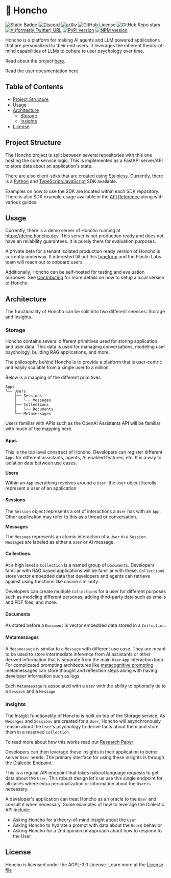 # 🫡 Honcho

![Static Badge](https://img.shields.io/badge/Version-1.1.0-blue)
[![Discord](https://img.shields.io/discord/1016845111637839922?style=flat&logo=discord&logoColor=23ffffff&label=Plastic%20Labs&labelColor=235865F2)](https://discord.gg/plasticlabs)
[![arXiv](https://img.shields.io/badge/arXiv-2310.06983-b31b1b.svg)](https://arxiv.org/abs/2310.06983)
![GitHub License](https://img.shields.io/github/license/plastic-labs/honcho)
![GitHub Repo stars](https://img.shields.io/github/stars/plastic-labs/honcho)
[![X (formerly Twitter) URL](https://img.shields.io/twitter/url?url=https%3A%2F%2Ftwitter.com%2Fplastic_labs)](https://twitter.com/plastic_labs)
[![PyPI version](https://img.shields.io/pypi/v/honcho-ai.svg)](https://pypi.org/project/honcho-ai/)
[![NPM version](https://img.shields.io/npm/v/honcho-ai.svg)](https://npmjs.org/package/honcho-ai)

Honcho is a platform for making AI agents and LLM powered applications that are personalized
to their end users. It leverages the inherent theory-of-mind capabilities of
LLMs to cohere to user psychology over time.

Read about the project [here](https://blog.plasticlabs.ai/blog/A-Simple-Honcho-Primer).

Read the user documentation [here](https://docs.honcho.dev)

## Table of Contents

- [Project Structure](#project-structure)
- [Usage](#usage)
- [Architecture](#architecture)
  - [Storage](#storage)
  - [Insights](#insights)
- [License](#license)

## Project Structure

The Honcho project is split between several repositories with this one hosting
the core service logic. This is implemented as a FastAPI server/API to store
data about an application's state.

There are also client-sdks that are created using
[Stainless](https://www.stainlessapi.com/). Currently, there is a [Python](https://github.com/plastic-labs/honcho-python) and
[TypeScript/JavaScript](https://github.com/plastic-labs/honcho-node) SDK available.

Examples on how to use the SDK are located within each SDK repository. There is
also SDK example usage available in the [API Reference](https://docs.honcho.dev/api-reference/introduction)
along with various guides.

## Usage

Currently, there is a demo server of Honcho running at https://demo.honcho.dev.
This server is not production ready and does not have an reliability guarantees.
It is purely there for evaluation purposes.

A private beta for a tenant isolated production ready version of Honcho is
currently underway. If interested fill out this
[typeform](https://plasticlabs.typeform.com/honchobeta) and the Plastic Labs
team will reach out to onboard users.

Additionally, Honcho can be self-hosted for testing and evaluation purposes. See
[Contributing](./CONTRIBUTING.md) for more details on how to setup a local
version of Honcho.

## Architecture

The functionality of Honcho can be split into two different services: Storage
and Insights.

### Storage

Honcho contains several different primitives used for storing application and
user data. This data is used for managing conversations, modeling user
psychology, building RAG applications, and more.

The philosophy behind Honcho is to provide a platform that is user-centric and
easily scalable from a single user to a million.

Below is a mapping of the different primitives.

```
Apps
└── Users
    ├── Sessions
    │   └── Messages
    ├── Collections
    │   └── Documents
    └── Metamessages
```

Users familiar with APIs such as the OpenAI Assistants API will be familiar with
much of the mapping here.

#### Apps

This is the top level construct of Honcho. Developers can register different
`Apps` for different assistants, agents, AI enabled features, etc. It is a way to
isolation data between use cases.

**Users**

Within an `App` everything revolves around a `User`. the `User` object
literally represent a user of an application.

#### Sessions

The `Session` object represents a set of interactions a `User` has with an
`App`. Other application may refer to this as a thread or conversation.

**Messages**

The `Message` represents an atomic interaction of a `User` in a `Session`.
`Message`s are labeled as either a `User` or AI message.

#### Collections

At a high level a `Collection` is a named group of `Documents`. Developers
familiar with RAG based applications will be familiar with these. `Collection`s
store vector embedded data that developers and agents can retrieve against using
functions like cosine similarity.

Developers can create multiple `Collection`s for a user for different purposes
such as modeling different personas, adding third-party data such as emails and
PDF files, and more.

#### Documents

As stated before a `Document` is vector embedded data stored in a `Collection`.

#### Metamessages

A `Metamessage` is similar to a `Message` with different use case. They are
meant to be used to store intermediate inference from AI assistants or other
derived information that is separate from the main `User` `App` interaction
loop. For complicated prompting architectures like [metacognitive prompting](https://arxiv.org/abs/2310.06983)
metamessages can store thought and reflection steps along with having developer
information such as logs.

Each `Metamessage` is associated with a `User` with the ability to optionally
tie to a `Session` and a `Message`.

### Insights

The Insight functionality of Honcho is built on top of the Storage service. As
`Messages` and `Sessions` are created for a `User`, Honcho will asynchronously
reason about the `User`'s psychology to derive facts about them and store them
in a reserved `Collection`.

To read more about how this works read our [Research Paper](https://arxiv.org/abs/2310.06983)

Developers can then leverage these insights in their application to better
server `User` needs. The primary interface for using these insights is through
the [Dialectic Endpoint](https://blog.plasticlabs.ai/blog/Introducing-Honcho's-Dialectic-API).

This is a regular API endpoint that takes natural language requests to get data
about the `User`. This robust design let's us use this single endpoint for all
cases where extra personalization or information about the `User` is necessary.

A developer's application can treat Honcho as an oracle to the `User` and
consult it when necessary. Some examples of how to leverage the Dialectic
API include:

- Asking Honcho for a theory-of-mind insight about the `User`
- Asking Honcho to hydrate a prompt with data about the `User`s behavior
- Asking Honcho for a 2nd opinion or approach about how to respond to the User

## License

Honcho is licensed under the AGPL-3.0 License. Learn more at the [License file](./LICENSE)
